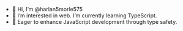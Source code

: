- 👋 Hi, I’m @harlan5morle575
- 👀 I’m interested in web. I’m currently learning TypeScript.
- 🌱 Eager to enhance JavaScript development through type safety.
